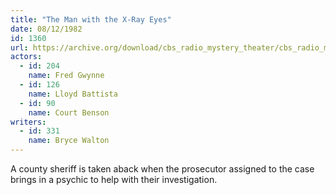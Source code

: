 ```yaml
---
title: "The Man with the X-Ray Eyes"
date: 08/12/1982
id: 1360
url: https://archive.org/download/cbs_radio_mystery_theater/cbs_radio_mystery_theater-1351-1399.zip/cbs_radio_mystery_theater-1351-1399%2Fcbsrmt_1360_the_man_with_the_xray_eyes.mp3
actors:  
  - id: 204
    name: Fred Gwynne  
  - id: 126
    name: Lloyd Battista  
  - id: 90
    name: Court Benson
writers:  
  - id: 331
    name: Bryce Walton
---
```

A county sheriff is taken aback when the prosecutor assigned to the case brings in a psychic to help with their investigation.